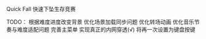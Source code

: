 Quick Fall
快速下坠生存竞赛

TODO：
根据难度进度改变背景
优化场景加载同步问题
优化转场动画
优化音乐节奏与难度适配问题
完善主菜单
实现真正的内网穿透(√)
将再一次设置为键盘按键